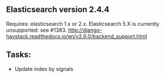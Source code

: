 ## Elasticsearch version 2.4.4
Requires: elasticsearch 1.x or 2.x. Elasticsearch 5.X is currently unsupported: see #1383.
http://django-haystack.readthedocs.io/en/v2.6.0/backend_support.html

## Tasks:
- Update index by signals

